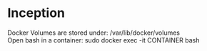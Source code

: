 # Inception

Docker Volumes are stored under: /var/lib/docker/volumes <br/>
Open bash in a container: sudo docker exec -it CONTAINER bash <br />